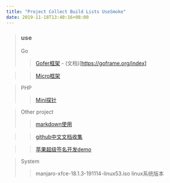 ```yaml
---
title: "Project Collect Build Lists UseSmoke"
date: 2019-11-18T13:40:16+08:00
---
```


> ### use
>
> Go
>
>>  [Gofer框架](https://github.com/gogf/gf) - (文档)[https://goframe.org/index]

>> [Micro框架](https://micro.mu/)

> PHP
>
>> [Mini探针](/tool/php/mini-x.php)

> Other project 
>
>>  [markdown使用 ](https://markdown.tw/) 

>>  [github中文文档收集](https://github.com/0voice/from_coder_to_expert) 

>>  [苹果超级签名开发demo](https://github.com/iizvv/its/blob/master/apple.py)

> System
>
>>  manjaro-xfce-18.1.3-191114-linux53.iso   linux系统版本